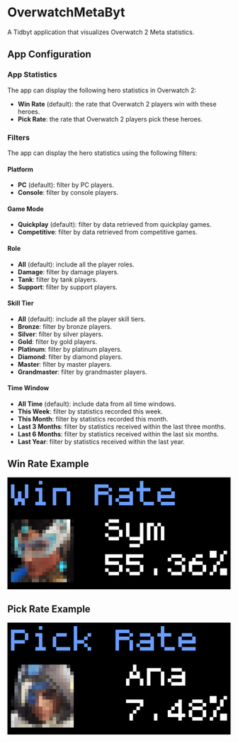 # OverwatchMetaByt

A Tidbyt application that visualizes Overwatch 2 Meta statistics.

## App Configuration

### App Statistics

The app can display the following hero statistics in Overwatch 2:

- **Win Rate** (default): the rate that Overwatch 2 players win with these heroes.
- **Pick Rate**: the rate that Overwatch 2 players pick these heroes.

### Filters

The app can display the hero statistics using the following filters:

#### Platform

- **PC** (default): filter by PC players.
- **Console**: filter by console players.

#### Game Mode

- **Quickplay** (default): filter by data retrieved from quickplay games.
- **Competitive**: filter by data retrieved from competitive games.

#### Role

- **All** (default): include all the player roles.
- **Damage**: filter by damage players.
- **Tank**: filter by tank players.
- **Support**: filter by support players.

#### Skill Tier

- **All** (default): include all the player skill tiers.
- **Bronze**: filter by bronze players.
- **Silver**: filter by silver players.
- **Gold**: filter by gold players.
- **Platinum**: filter by platinum players.
- **Diamond**: filter by diamond players.
- **Master**: filter by master players.
- **Grandmaster**: filter by grandmaster players.

#### Time Window

- **All Time** (default): include data from all time windows.
- **This Week**: filter by statistics recorded this week.
- **This Month**: filter by statistics recorded this month.
- **Last 3 Months**: filter by statistics received within the last three months.
- **Last 6 Months**: filter by statistics received within the last six months.
- **Last Year**: filter by statistics received within the last year.

## Win Rate Example

![Win Rate](apps/overwatch_meta/overwatch_meta_win_rate.webp)

## Pick Rate Example

![Pick Rate](apps/overwatch_meta/overwatch_meta_pick_rate.webp)